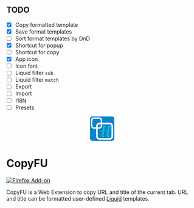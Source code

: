 ## TODO

- [x] Copy formatted template
- [x] Save format templates
- [ ] Sort format templates by DnD
- [x] Shortcut for popup
- [ ] Shortcut for copy
- [x] App icon
- [ ] Icon font
- [ ] Liquid filter `sub`
- [ ] Liquid filter `match`
- [ ] Export
- [ ] Import
- [ ] I18N
- [ ] Presets
<p align="center">
  <picture style="vertical-align: bottom;">
    <img src="./src/assets/icon.png" height="64">
  </picture>
</p>

# CopyFU

[![Firefox Add-on](https://img.shields.io/amo/v/copyfu?style=for-the-badge)](https://addons.mozilla.org/ja/firefox/addon/copyfu/)

CopyFU is a Web Extension to copy URL and title of the current tab.
URL and title can be formatted user-defined [Liquid](https://liquidjs.com) templates.

